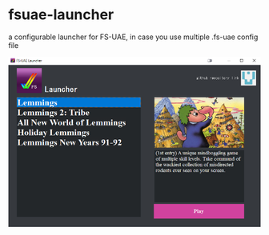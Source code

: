 # fsuae-launcher
a configurable launcher for FS-UAE, in case you use multiple .fs-uae config file

![how the launcher looks like](doc/img/fsuae-launcher_cover.png)